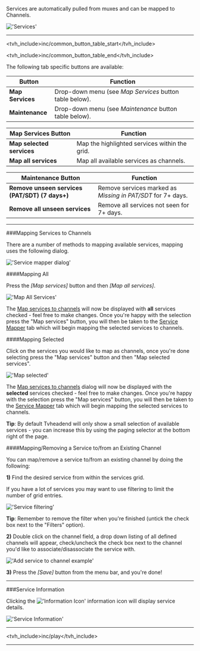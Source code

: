 Services are automatically pulled from muxes and can be mapped to Channels.

!['Services'](static/img/doc/mpegts_service/tab.png)

---

<tvh_include>inc/common_button_table_start</tvh_include>

<tvh_include>inc/common_button_table_end</tvh_include>

The following tab specific buttons are available: 

Button                     | Function
---------------------------|---------
**Map Services**           | Drop-down menu (see *Map Services* button table below). 
**Maintenance**            | Drop-down menu (see *Maintenance* button table below).

Map Services Button         | Function
----------------------------|--------------------
**Map selected services**   | Map the highlighted services within the grid. 
**Map all services**        | Map all available services as channels. 

Maintenance Button                              | Function 
------------------------------------------------|-------------------
**Remove unseen services (PAT/SDT) (7 days+)**  | Remove services marked as *Missing in PAT/SDT* for 7+ days. 
**Remove all unseen services**                  | Remove all services not seen for 7+ days. 

---

###Mapping Services to Channels

  There are a number of methods to mapping available services, 
  mapping uses the following dialog.

  !['Service mapper dialog'](static/img/doc/service_mapper/dialog.png)

####Mapping All

Press the *[Map services]* button and then *[Map all services]*.

!['Map All Services'](static/img/doc/mpegts_service/map_all.png)

The [Map services to channels](class/service_mapper) will now be displayed with **all** services 
checked - feel free to make changes. Once you're happy with the selection press the "Map services" button, you will 
then be taken to the [Service Mapper](status_service_mapper) tab which 
will begin mapping the selected services to channels. 
  
####Mapping Selected

Click on the services you would like to map as channels, 
once you're done selecting press the "Map services" button and 
then "Map selected services". 

!['Map selected'](static/img/doc/mpegts_service/map_selected.png)
    
The [Map services to channels](class/service_mapper) dialog will 
now be displayed with the **selected** services checked - feel free to make 
changes. Once you're happy with the selection press the 
"Map services" button, you will then be taken to the 
[Service Mapper](status_service_mapper) tab which will begin mapping 
the selected services to channels. 

**Tip**: By default Tvheadend will only show a small selection of 
available services - you can increase this by using the paging 
selector at the bottom right of the page.
  
####Mapping/Removing a Service to/from an Existing Channel

You can map/remove a service to/from an existing channel by doing the following:

**1)** Find the desired service from within the services grid. 

If you have a lot of services you may want to use filtering to limit the 
number of grid entries. 

!['Service filtering'](static/img/doc/mpegts_service/map_selected.png)

**Tip**: Remember to remove the filter when you're finished (untick the 
check box next to the "Filters" option). 

**2)** Double click on the channel field, a drop down listing of all defined 
channels will appear, check/uncheck the check box next to the channel 
you'd like to associate/disassociate the service with. 

!['Add service to channel example'](static/img/doc/mpegts_service/add_service.png)

**3)** Press the *[Save]* button from the menu bar, and you're done!

---

###Service Information

Clicking the !['Information Icon'](static/icons/information.png) 
information icon will display service details.

!['Service Information'](static/img/doc/mpegts_service/service_info.png)

---

<tvh_include>inc/play</tvh_include>

---

